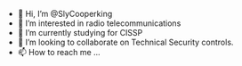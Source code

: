 - 👋 Hi, I’m @SlyCooperking
- 👀 I’m interested in radio telecommunications
- 🌱 I’m currently studying for CISSP
- 💞️ I’m looking to collaborate on Technical Security controls. 
- 📫 How to reach me ...

<!---
SlyCooperking/SlyCooperking is a ✨ special ✨ repository because its `README.md` (this file) appears on your GitHub profile.
You can click the Preview link to take a look at your changes.
--->
